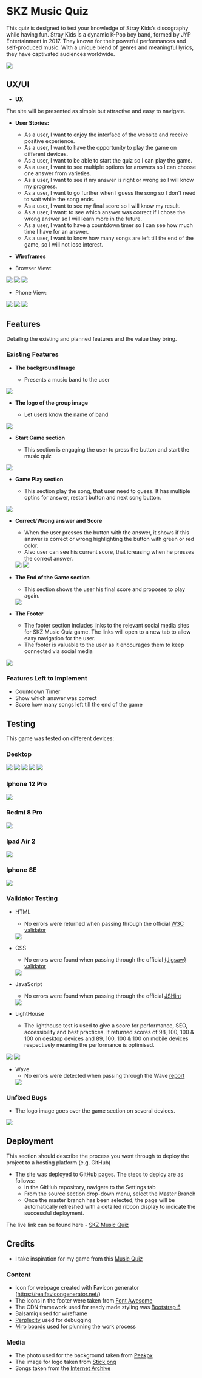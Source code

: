 # SKZ Music Quiz

This quiz is designed to test your knowledge of Stray Kids’s discography while having fun.
Stray Kids is a dynamic K-Pop boy band, formed by JYP Entertainment in 2017. They known for their powerful performances and self-produced music. With a unique blend of genres and meaningful lyrics, they have captivated audiences worldwide. 

<img src = "assets/docs/responsive-design.jpeg">

## UX/UI

- __UX__

The site will be presented as simple but attractive and easy to navigate. 

- __User Stories:__

   -  As a user, I want to enjoy the interface of the website and receive positive experience.
   -  As a user, I want to have the opportunity to play the game on different devices.
   -  As a user, I want to be able to start the quiz so I can play the game.
   -  As a user, I want to see multiple options for answers so I can choose one answer from varieties.
   -  As a user, I want to see if my answer is right or wrong so I will know my progress.
   -  As a user, I want to go further when I guess the song so I don't need to wait while the song ends.
   -  As a user, I want to see my final score so I will know my result.
   -  As a user, I want: to see which answer was correct if I chose the wrong answer so I will learn more in the future.
   -  As a user, I want to have a countdown timer so I can see how much time I have for an answer.
   -  As a user, I want to know how many songs are left till the end of the game, so I will not lose interest.
   

- __Wireframes__

- Browser View:

<img src="assets/docs/wireframes/start-page-browser.png">

<img src="assets/docs/wireframes/play-game-browser.png">

<img src="assets/docs/wireframes/end-of-the-game-browser.png">

- Phone View:

<img src="assets/docs/wireframes/start-page-phone.jpeg">

<img src="assets/docs/wireframes/play-game-phone.jpeg">

<img src="assets/docs/wireframes/end-of-the-game-phone.jpeg">


## Features 

Detailing the existing and planned features and the value they bring.

### Existing Features

- __The background Image__

  - Presents a music band to the user

<img src = "assets/docs/features/hero-ph.jpg">

- __The logo of the group image__

  - Let users know the name of band

<img src = "assets/docs/features/logo.jpeg">

- __Start Game section__

  - This section is engaging the user to press the button and start the music quiz

<img src = "assets/docs/features/start-game-button.jpeg">

- __Game Play section__

  - This section play the song, that user need to guess. It has multiple optins for answer, restart button and next song button.

<img src = "assets/docs/features/multiple-answers.jpeg">

- __Correct/Wrong answer and Score__

  - When the user presses the button with the answer, it shows if this answer is correct or wrong highlighting the button with green or red color.
  - Also user can see his current score, that icreasing when he presses the correct answer.

  <img src = "assets/docs/features/correct-answer.jpeg">
  <img src = "assets/docs/features/wrong-answer.jpeg">

- __The End of the Game section__

   - This section shows the user his final score and proposes to play again.

   <img src = "assets/docs/features/end-of-game.jpeg">
 
- __The Footer__ 

  - The footer section includes links to the relevant social media sites for SKZ Music Quiz game. The links will open to a new tab to allow easy navigation for the user. 
  - The footer is valuable to the user as it encourages them to keep connected via social media

<img src = "assets/docs/features/footer.jpeg">

### Features Left to Implement

- Countdown Timer
- Show which answer was correct
- Score how many songs left till the end of the game

## Testing 

This game was tested on different devices:
### Desktop 
<img src = "assets/docs/testing/desktop.png">
<img src = "assets/docs/testing/desktop1.png">
<img src = "assets/docs/testing/desktop2.png">
<img src = "assets/docs/testing/desktop3.png">
<img src = "assets/docs/testing/desktop4.png">

### Iphone 12 Pro
<img src = "assets/docs/testing/iphone12pro.png">

### Redmi 8 Pro
<img src = "assets/docs/testing/redmi8pro.jpg">

### Ipad Air 2
<img src = "assets/docs/testing/ipadair2.png">

### Iphone SE
<img src = "assets/docs/testing/iphonese.png">

### Validator Testing 

- HTML
  - No errors were returned when passing through the official [W3C validator](https://validator.w3.org/#validate_by_input)
  <img src="assets/docs/validator/HTML-validator.jpeg">

- CSS
  - No errors were found when passing through the official [(Jigsaw) validator](https://jigsaw.w3.org/css-validator/)
  <img src="assets/docs/validator/CSS-validator.jpeg">

- JavaScript
   - No errors were found when passing through the official [JSHint](https://jshint.com/)
   <img src = "assets/docs/validator/JSHint.jpeg">

- LightHouse
  - The lighthouse test is used to give a score for performance, SEO, accessibility and best practices.
It returned scores of 98, 100, 100 & 100 on desktop devices and 89, 100, 100 & 100 on mobile devices respectively meaning the performance is optimised.

<img src = "assets/docs/validator/Lighthouse-desktop.jpeg"> 
<img src = "assets/docs/validator/Lighthouse-mobile.jpeg">

- Wave
  - No errors were detected when passing through the Wave [report](https://wave.webaim.org/report#/https://anka-s.github.io/SKZ-Music-Quiz/)
  <img src = "assets/docs/validator/wave-validator.jpeg">

### Unfixed Bugs

- The logo image goes over the game section on several devices.
<img src = "assets/docs/testing/IphonSE.jpg">


## Deployment

This section should describe the process you went through to deploy the project to a hosting platform (e.g. GitHub) 

- The site was deployed to GitHub pages. The steps to deploy are as follows: 
  - In the GitHub repository, navigate to the Settings tab 
  - From the source section drop-down menu, select the Master Branch
  - Once the master branch has been selected, the page will be automatically refreshed with a detailed ribbon display to indicate the successful deployment. 

The live link can be found here - [SKZ Music Quiz](http://anka-s.github.io/skz-music-quiz/) 


## Credits 

- I take inspiration for my game from this [Music Quiz](https://github.com/Ezio2994/music-quiz/) 

### Content 

- Icon for webpage created with Favicon generator (https://realfavicongenerator.net/)
- The icons in the footer were taken from [Font Awesome](https://fontawesome.com/)
- The CDN framework used for ready made styling was [Bootstrap 5](https://getbootstrap.com/docs/5.0/getting-started/download/)
- Balsamiq used for wireframe
- [Perplexity](https://www.perplexity.ai/) used for debugging 
- [Miro boards](https://miro.com/app/board/uXjVK1tCs_I=/) used for plunning the work process


### Media

- The photo used for the background taken from [Peakpx](https://www.peakpx.com/) 
- The image for logo taken from [Stick png](https://www.stickpng.com/img/icons-logos-emojis/iconic-brands/stray-kids-logo)
- Songs taken from the [Internet Archive](https://archive.org/search?query=subject%3A%22Stray+Kids%22)
